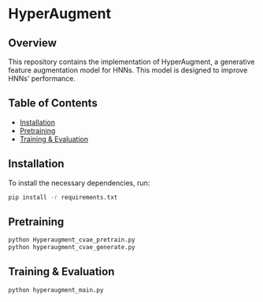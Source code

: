 # HyperAugment

## Overview
This repository contains the implementation of HyperAugment, a generative feature augmentation model for HNNs. This model is designed to improve HNNs' performance.

## Table of Contents
- [Installation](#installation)
- [Pretraining](#training)
- [Training & Evaluation](#training&evaluation)


## Installation
To install the necessary dependencies, run:

```bash
pip install -r requirements.txt
```

## Pretraining
```bash
python Hyperaugment_cvae_pretrain.py
python hyperaugment_cvae_generate.py
```

## Training & Evaluation
```bash
python hyperaugment_main.py
```
